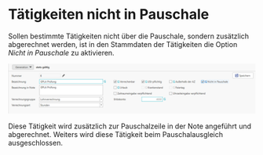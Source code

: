 # Tätigkeiten nicht in Pauschale

Sollen bestimmte Tätigkeiten nicht über die Pauschale, sondern
zusätzlich abgerechnet werden, ist in den Stammdaten der Tätigkeiten die
Option *Nicht in Pauschale* zu aktivieren.

![](<img/image276.png>)

Diese Tätigkeit wird zusätzlich zur Pauschalzeile in der Note angeführt
und abgerechnet. Weiters wird diese Tätigkeit beim Pauschalausgleich
ausgeschlossen.